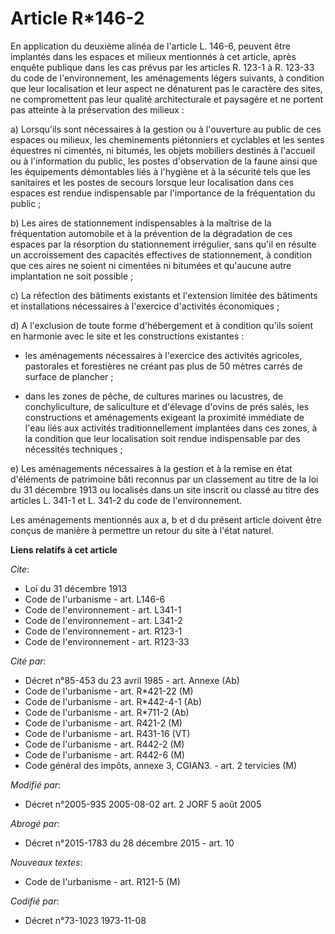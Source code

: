 # Article R*146-2

En application du deuxième alinéa de l'article L. 146-6, peuvent être implantés dans les espaces et milieux mentionnés à cet
article, après enquête publique dans les cas prévus par les articles R. 123-1 à R. 123-33 du code de l'environnement, les
aménagements légers suivants, à condition que leur localisation et leur aspect ne dénaturent pas le caractère des sites, ne
compromettent pas leur qualité architecturale et paysagère et ne portent pas atteinte à la préservation des milieux : 

a) Lorsqu'ils sont nécessaires à la gestion ou à l'ouverture au public de ces espaces ou milieux, les cheminements
piétonniers et cyclables et les sentes équestres ni cimentés, ni bitumés, les objets mobiliers destinés à l'accueil ou à
l'information du public, les postes d'observation de la faune ainsi que les équipements démontables liés à l'hygiène et à la
sécurité tels que les sanitaires et les postes de secours lorsque leur localisation dans ces espaces est rendue indispensable
par l'importance de la fréquentation du public ; 

b) Les aires de stationnement indispensables à la maîtrise de la fréquentation automobile et à la prévention de la
dégradation de ces espaces par la résorption du stationnement irrégulier, sans qu'il en résulte un accroissement des
capacités effectives de stationnement, à condition que ces aires ne soient ni cimentées ni bitumées et qu'aucune autre
implantation ne soit possible ; 

c) La réfection des bâtiments existants et l'extension limitée des bâtiments et installations nécessaires à l'exercice
d'activités économiques ; 

d) A l'exclusion de toute forme d'hébergement et à condition qu'ils soient en harmonie avec le site et les constructions
existantes : 

- les aménagements nécessaires à l'exercice des activités agricoles, pastorales et forestières ne créant pas plus de 50
mètres carrés de surface de plancher ; 

- dans les zones de pêche, de cultures marines ou lacustres, de conchyliculture, de saliculture et d'élevage d'ovins de prés
salés, les constructions et aménagements exigeant la proximité immédiate de l'eau liés aux activités traditionnellement
implantées dans ces zones, à la condition que leur localisation soit rendue indispensable par des nécessités techniques ; 

e) Les aménagements nécessaires à la gestion et à la remise en état d'éléments de patrimoine bâti reconnus par un classement
au titre de la loi du 31 décembre 1913 ou localisés dans un site inscrit ou classé au titre des articles L. 341-1 et L. 341-2
du code de l'environnement. 

Les aménagements mentionnés aux a, b et d du présent article doivent être conçus de manière à permettre un retour du site à
l'état naturel.

**Liens relatifs à cet article**

_Cite_:

  - Loi du 31 décembre 1913
  - Code de l'urbanisme - art. L146-6
  - Code de l'environnement - art. L341-1
  - Code de l'environnement - art. L341-2
  - Code de l'environnement - art. R123-1
  - Code de l'environnement - art. R123-33

_Cité par_:

  - Décret n°85-453 du 23 avril 1985 - art. Annexe (Ab)
  - Code de l'urbanisme - art. R*421-22 (M)
  - Code de l'urbanisme - art. R*442-4-1 (Ab)
  - Code de l'urbanisme - art. R*711-2 (Ab)
  - Code de l'urbanisme - art. R421-2 (M)
  - Code de l'urbanisme - art. R431-16 (VT)
  - Code de l'urbanisme - art. R442-2 (M)
  - Code de l'urbanisme - art. R442-6 (M)
  - Code général des impôts, annexe 3, CGIAN3. - art. 2 tervicies (M)

_Modifié par_:

  - Décret n°2005-935 2005-08-02 art. 2 JORF 5 août 2005

_Abrogé par_:

  - Décret n°2015-1783 du 28 décembre 2015 - art. 10

_Nouveaux textes_:

  - Code de l'urbanisme - art. R121-5 (M)

_Codifié par_:

  - Décret n°73-1023 1973-11-08
